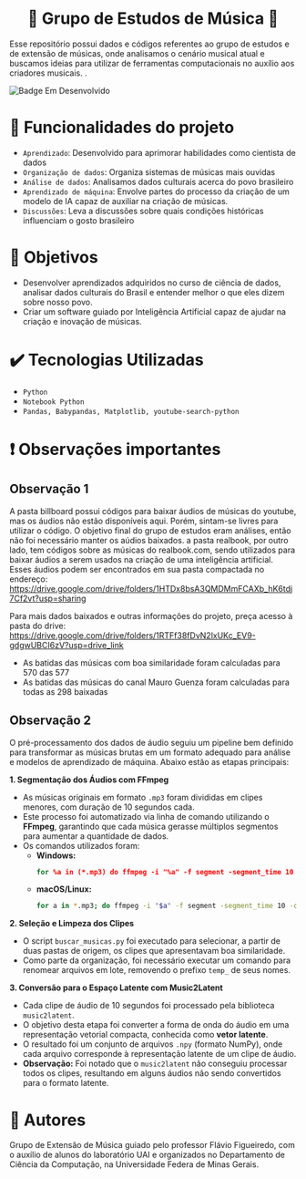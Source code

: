 <h1 align="center"> 🎵 Grupo de Estudos de Música 🎵 </h1>

<p>Esse repositório possui dados e códigos referentes ao grupo de estudos e de extensão de músicas, onde analisamos o cenário musical atual e buscamos ideias para utilizar de ferramentas computacionais no auxílio aos criadores musicais. .</p>

 ![Badge Em Desenvolvido](https://img.shields.io/badge/STATUS-EmDesenvolvimento-orange)

# 🔨 Funcionalidades do projeto

- `Aprendizado`: Desenvolvido para aprimorar habilidades como cientista de dados
- `Organização de dados`: Organiza sistemas de músicas mais ouvidas
- `Análise de dados`: Analisamos dados culturais acerca do povo brasileiro
- `Aprendizado de máquina`: Envolve partes do processo da criação de um modelo de IA capaz de auxiliar na criação de músicas. 
- `Discussões`: Leva a discussões sobre quais condições históricas influenciam o gosto brasileiro

# 👀 Objetivos

- Desenvolver aprendizados adquiridos no curso de ciência de dados, analisar dados culturais do Brasil e entender melhor o que eles dizem sobre nosso povo. 
- Criar um software guiado por Inteligência Artificial capaz de ajudar na criação e inovação de músicas.

# ✔️ Tecnologias Utilizadas

- `Python`
- `Notebook Python`
- `Pandas, Babypandas, Matplotlib, youtube-search-python`

# ❗ Observações importantes
## Observação 1
A pasta billboard possui códigos para baixar áudios de músicas do youtube, mas os áudios não estão disponíveis aqui. Porém, sintam-se livres para utilizar o código. O objetivo final do grupo de estudos eram análises, então não foi necessário manter os aúdios baixados. a pasta realbook, por outro lado, tem códigos sobre as músicas do realbook.com, sendo utilizados para baixar áudios a serem usados na criação de uma inteligência artificial. Esses áudios podem ser encontrados em sua pasta compactada no endereço: https://drive.google.com/drive/folders/1HTDx8bsA3QMDMmFCAXb_hK6tdj7Cf2vt?usp=sharing

Para mais dados baixados e outras informações do projeto, preça acesso à pasta do drive: https://drive.google.com/drive/folders/1RTFf38fDvN2lxUKc_EV9-gdgwUBCI6zV?usp=drive_link
- As batidas das músicas com boa similaridade foram calculadas para 570 das 577
- As batidas das músicas do canal Mauro Guenza foram calculadas para todas as 298 baixadas

## Observação 2
O pré-processamento dos dados de áudio seguiu um pipeline bem definido para transformar as músicas brutas em um formato adequado para análise e modelos de aprendizado de máquina. Abaixo estão as etapas principais:

**1. Segmentação dos Áudios com FFmpeg**

  - As músicas originais em formato `.mp3` foram divididas em clipes menores, com duração de 10 segundos cada.
  - Este processo foi automatizado via linha de comando utilizando o **FFmpeg**, garantindo que cada música gerasse múltiplos segmentos para aumentar a quantidade de dados.
  - Os comandos utilizados foram:
      - **Windows:**
        ```cmd
        for %a in (*.mp3) do ffmpeg -i "%a" -f segment -segment_time 10 -c copy "musicas_divididas\%~na_parte_%03d.mp3"
        ```
      - **macOS/Linux:**
        ```bash
        for a in *.mp3; do ffmpeg -i "$a" -f segment -segment_time 10 -c copy "musicas_divididas/${a%.*}_parte_%03d.mp3"; done
        ```

**2. Seleção e Limpeza dos Clipes**

  - O script `buscar_musicas.py` foi executado para selecionar, a partir de duas pastas de origem, os clipes que apresentavam boa similaridade.
  - Como parte da organização, foi necessário executar um comando para renomear arquivos em lote, removendo o prefixo `temp_` de seus nomes.

**3. Conversão para o Espaço Latente com Music2Latent**

  - Cada clipe de áudio de 10 segundos foi processado pela biblioteca `music2latent`.
  - O objetivo desta etapa foi converter a forma de onda do áudio em uma representação vetorial compacta, conhecida como **vetor latente**.
  - O resultado foi um conjunto de arquivos `.npy` (formato NumPy), onde cada arquivo corresponde à representação latente de um clipe de áudio.
  - **Observação:** Foi notado que o `music2latent` não conseguiu processar todos os clipes, resultando em alguns áudios não sendo convertidos para o formato latente.


# 👩 Autores

Grupo de Extensão de Música guiado pelo professor Flávio Figueiredo, com o auxílio de alunos do laboratório UAI e organizados no Departamento de Ciência da Computação, na Universidade Federa de Minas Gerais.






